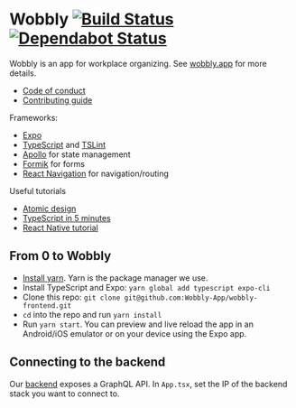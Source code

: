 # Wobbly [![Build Status](https://travis-ci.com/Wobbly-App/wobbly-frontend.svg?branch=develop)](https://travis-ci.com/Wobbly-App/wobbly-frontend) [![Dependabot Status](https://api.dependabot.com/badges/status?host=github&repo=Wobbly-App/wobbly-frontend)](https://dependabot.com)

Wobbly is an app for workplace organizing. See [wobbly.app](https://wobbly.app) for more details.

* [Code of conduct](CODE-OF-CONDUCT.md)
* [Contributing guide](CONTRIBUTING.md)

Frameworks:
* [Expo](https://expo.io)
* [TypeScript](https://www.typescriptlang.org/) and [TSLint](https://palantir.github.io/tslint/)
* [Apollo](https://www.apollographql.com/) for state management
* [Formik](https://jaredpalmer.com/formik) for forms
* [React Navigation](https://reactnavigation.org/) for navigation/routing

Useful tutorials
* [Atomic design](http://bradfrost.com/blog/post/atomic-web-design/)
* [TypeScript in 5 minutes](https://www.typescriptlang.org/docs/handbook/typescript-in-5-minutes.html)
* [React Native tutorial](https://facebook.github.io/react-native/docs/tutorial)

## From 0 to Wobbly
* [Install yarn](https://yarnpkg.com/en/docs/install). Yarn is the package manager we use.
* Install TypeScript and Expo: `yarn global add typescript expo-cli`
* Clone this repo: `git clone git@github.com:Wobbly-App/wobbly-frontend.git`
* `cd` into the repo and run `yarn install`
* Run `yarn start`. You can preview and live reload the app in an Android/iOS emulator or on your device using the Expo app.

## Connecting to the backend
Our [backend](https://github.com/Wobbly-App/graphql-backend) exposes a GraphQL API. In `App.tsx`, set the IP of the backend stack you want to connect to.
